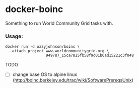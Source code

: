 docker-boinc
============

Something to run World Community Grid tasks with.

### Usage:

    docker run -d ozzyjohnson/boinc \
      -attach_project www.worldcommunitygrid.org \
                      949787_15ca7825fb58f9d01b6ad15221c3f048

TODO
- [ ] change base OS to alpine linux (http://boinc.berkeley.edu/trac/wiki/SoftwarePrereqsUnix)
